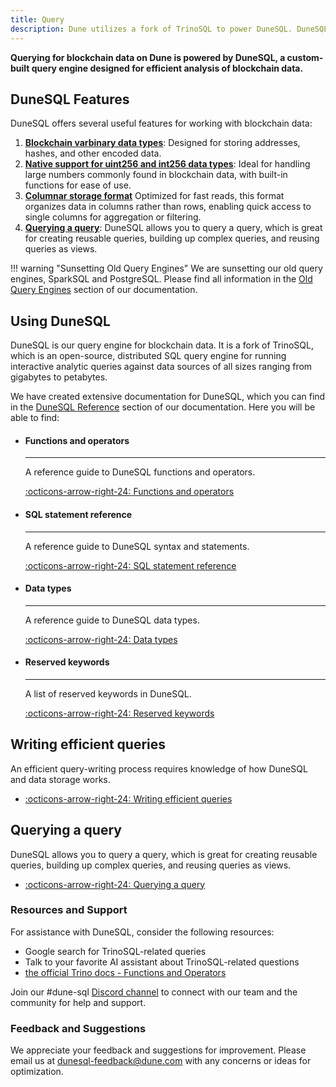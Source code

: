 ```yaml
---
title: Query
description: Dune utilizes a fork of TrinoSQL to power DuneSQL. DuneSQL is a custom built query engine that is optimized for blockchain data.   
---
```


**Querying for blockchain data on Dune is powered by DuneSQL, a custom-built query engine designed for efficient analysis of blockchain data.**

## DuneSQL Features

DuneSQL offers several useful features for working with blockchain data:

1. **[Blockchain varbinary data types](DuneSQL-reference/datatypes.md#varbinary)**: Designed for storing addresses, hashes, and other encoded data.
2. **[Native support for uint256 and int256 data types](DuneSQL-reference/datatypes.md#UINT256)**: Ideal for handling large numbers commonly found in blockchain data, with built-in functions for ease of use.
3. **[Columnar storage format](storage.md)** Optimized for fast reads, this format organizes data in columns rather than rows, enabling quick access to single columns for aggregation or filtering.
4. **[Querying a query](query-a-query.md)**: DuneSQL allows you to query a query, which is great for creating reusable queries, building up complex queries, and reusing queries as views.

!!! warning "Sunsetting Old Query Engines"
    We are sunsetting our old query engines, SparkSQL and PostgreSQL. Please find all information in the [Old Query Engines](Old-Query-Engines/index.md) section of our documentation.


## Using DuneSQL

DuneSQL is our query engine for blockchain data. It is a fork of TrinoSQL, which is an open-source, distributed SQL query engine for running interactive analytic queries against data sources of all sizes ranging from gigabytes to petabytes.

We have created extensive documentation for DuneSQL, which you can find in the [DuneSQL Reference](DuneSQL-reference/index.md) section of our documentation. Here you will be able to find:

<div class="cards grid" markdown>

-   #### Functions and operators

    ---

    A reference guide to DuneSQL functions and operators.
  
    [:octicons-arrow-right-24: Functions and operators](DuneSQL-reference/Functions-and-operators/index.md)

-   #### SQL statement reference

    ---

    A reference guide to DuneSQL syntax and statements.
  
    [:octicons-arrow-right-24: SQL statement reference](DuneSQL-reference/SQL-statement-syntax/index.md)

-   #### Data types

    ---

    A reference guide to DuneSQL data types.
  
    [:octicons-arrow-right-24: Data types](DuneSQL-reference/datatypes.md)

-   #### Reserved keywords

    ---

    A list of reserved keywords in DuneSQL.
  
    [:octicons-arrow-right-24: Reserved keywords](DuneSQL-reference/reserved-keywords.md)

</div>


## Writing efficient queries

An efficient query-writing process requires knowledge of how DuneSQL and data storage works.

<div class="cards grid" markdown>

- [:octicons-arrow-right-24: Writing efficient queries](writing-efficient-queries.md)

</div>

## Querying a query

DuneSQL allows you to query a query, which is great for creating reusable queries, building up complex queries, and reusing queries as views.

<div class="cards grid" markdown>

- [:octicons-arrow-right-24: Querying a query](query-a-query.md)

</div>

### Resources and Support

For assistance with DuneSQL, consider the following resources:

- Google search for TrinoSQL-related queries
- Talk to your favorite AI assistant about TrinoSQL-related questions
- [the official Trino docs - Functions and Operators](https://trino.io/docs/current/functions.html)

Join our #dune-sql [Discord channel](https://discord.gg/dunecom) to connect with our team and the community for help and support.

### Feedback and Suggestions

We appreciate your feedback and suggestions for improvement. Please email us at dunesql-feedback@dune.com with any concerns or ideas for optimization.

